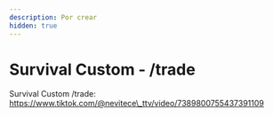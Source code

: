 ```yaml
---
description: Por crear
hidden: true
---
```


# Survival Custom - /trade

Survival Custom /trade: https://www.tiktok.com/@nevitece\_ttv/video/7389800755437391109

